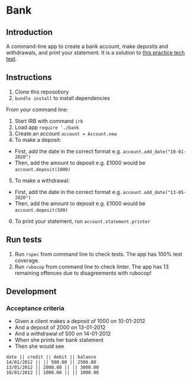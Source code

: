 # Bank

## Introduction
A command-line app to create a bank account, make deposits and withdrawals, and print your statement. It is a solution to [this practice tech test](https://github.com/makersacademy/course/blob/master/individual_challenges/bank_tech_test.md).

## Instructions
1. Clone this reposotiory
2. `bundle install` to install dependencies

From your command line:
1. Start IRB with command `irb`
2. Load app `require './bank`
3. Create an account `account = Account.new`
4. To make a deposit:
- First, add the date in the correct format e.g. `account.add_date("10-01-2020")`
- Then, add the amount to deposit e.g. £1000 would be `account.deposit(1000)`
5. To make a withdrawal:
- First, add the date in the correct format e.g. `account.add_date("13-05-2020")`
- Then, add the amount to deposit e.g. £1000 would be `account.deposit(500)`
6. To print your statement, run `account.statement.printer`

## Run tests
1. Run `rspec` from command line to check tests. The app has 100% test coverage.
2. Run `rubocop` from command line to check linter. The app has 13 remaining offences due to disagreements with rubocop!

## Development

### Acceptance criteria
- Given a client makes a deposit of 1000 on 10-01-2012
- And a deposit of 2000 on 13-01-2012
- And a withdrawal of 500 on 14-01-2012
- When she prints her bank statement
- Then she would see

```
date || credit || debit || balance
14/01/2012 || || 500.00 || 2500.00
13/01/2012 || 2000.00 || || 3000.00
10/01/2012 || 1000.00 || || 1000.00
```
